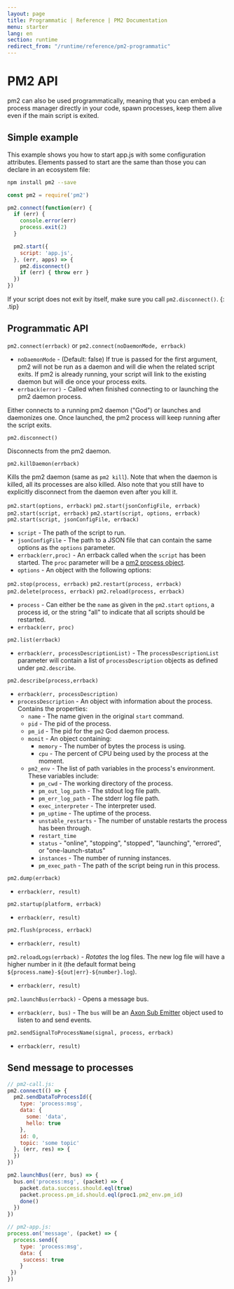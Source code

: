 ```yaml
---
layout: page
title: Programmatic | Reference | PM2 Documentation
menu: starter
lang: en
section: runtime
redirect_from: "/runtime/reference/pm2-programmatic"
---
```


# PM2 API

pm2 can also be used programmatically, meaning that you can embed a process manager directly in your code, spawn processes, keep them alive even if the main script is exited.

## Simple example

This example shows you how to start app.js with some configuration attributes. Elements passed to start are the same than those you can declare in an ecosystem file:


```bash
npm install pm2 --save
```

```javascript
const pm2 = require('pm2')

pm2.connect(function(err) {
  if (err) {
    console.error(err)
    process.exit(2)
  }

  pm2.start({
    script: 'app.js',
  }, (err, apps) => {
    pm2.disconnect()
    if (err) { throw err }
  })
})
```

 If your script does not exit by itself, make sure you call `pm2.disconnect()`.
{: .tip}

## Programmatic API

`pm2.connect(errback)` or `pm2.connect(noDaemonMode, errback)`
* `noDaemonMode` - (Default: false) If true is passed for the first argument, pm2 will not be run as a daemon and will die when the related script exits. If pm2 is already running, your script will link to the existing daemon but will die once your process exits.
* `errback(error)` - Called when finished connecting to or launching the pm2 daemon process.

Either connects to a running pm2 daemon ("God") or launches and daemonizes one. Once launched, the pm2 process will keep running after the script exits.


`pm2.disconnect()`

Disconnects from the pm2 daemon.


`pm2.killDaemon(errback)`

Kills the pm2 daemon (same as `pm2 kill`). Note that when the daemon is killed, all its processes are also killed. Also note that you still have to explicitly disconnect from the daemon even after you kill it.


`pm2.start(options, errback)`
`pm2.start(jsonConfigFile, errback)`
`pm2.start(script, errback)`
`pm2.start(script, options, errback)`
`pm2.start(script, jsonConfigFile, errback)`

* `script` - The path of the script to run.
* `jsonConfigFile` - The path to a JSON file that can contain the same options as the `options` parameter.
* `errback(err,proc)` - An errback called when the `script` has been started. The `proc` parameter will be a [pm2 process object](https://github.com/soyuka/pm2-notify#templating).
* `options` - An object with the following options:


`pm2.stop(process, errback)`
`pm2.restart(process, errback)`
`pm2.delete(process, errback)`
`pm2.reload(process, errback)`

* `process` - Can either be the `name` as given in the `pm2.start` `options`, a process id, or the string "all" to indicate that all scripts should be restarted.
* `errback(err, proc)`


`pm2.list(errback)`

* `errback(err, processDescriptionList)` - The `processDescriptionList` parameter will contain a list of `processDescription` objects as defined under `pm2.describe`.


`pm2.describe(process,errback)`

* `errback(err, processDescription)`
* `processDescription` - An object with information about the process. Contains the properties:
  * `name` - The name given in the original `start` command.
  * `pid` - The pid of the process.
  * `pm_id` - The pid for the `pm2` God daemon process.
  * `monit` - An object containing:
    * `memory` - The number of bytes the process is using.
    * `cpu` - The percent of CPU being used by the process at the moment.
  * `pm2_env` - The list of path variables in the process's environment. These variables include:
    * `pm_cwd` - The working directory of the process.
    * `pm_out_log_path` - The stdout log file path.
    * `pm_err_log_path` - The stderr log file path.
    * `exec_interpreter` - The interpreter used.
    * `pm_uptime` - The uptime of the process.
    * `unstable_restarts` - The number of unstable restarts the process has been through.
    * `restart_time`
    * `status` - "online", "stopping", "stopped", "launching", "errored", or "one-launch-status"
    * `instances` - The number of running instances.
    * `pm_exec_path` - The path of the script being run in this process.


`pm2.dump(errback)`

* `errback(err, result)`


`pm2.startup(platform, errback)`

* `errback(err, result)`


`pm2.flush(process, errback)`

* `errback(err, result)`


`pm2.reloadLogs(errback)` - *Rotates* the log files. The new log file will have a higher number in it (the default format being `${process.name}-${out|err}-${number}.log`).

* `errback(err, result)`


`pm2.launchBus(errback)` - Opens a message bus.

* `errback(err, bus)` - The `bus` will be an [Axon Sub Emitter](https://github.com/tj/axon#pubemitter--subemitter) object used to listen to and send events.


`pm2.sendSignalToProcessName(signal, process, errback)`

* `errback(err, result)`

## Send message to processes

```javascript
// pm2-call.js:
pm2.connect(() => {
  pm2.sendDataToProcessId({
    type: 'process:msg',
    data: {
      some: 'data',
      hello: true
    },
    id: 0,
    topic: 'some topic'
  }, (err, res) => {
  })
})

pm2.launchBus((err, bus) => {
  bus.on('process:msg', (packet) => {
    packet.data.success.should.eql(true)
    packet.process.pm_id.should.eql(proc1.pm2_env.pm_id)
    done()
  })
})
```

```javascript
// pm2-app.js:
process.on('message', (packet) => {
  process.send({
    type: 'process:msg',
    data: {
     success: true
    }
 })
})
```
